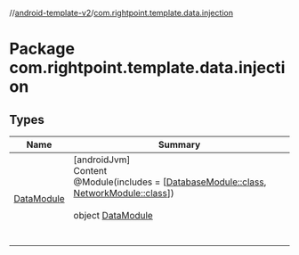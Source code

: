 //[android-template-v2](../index.md)/[com.rightpoint.template.data.injection](index.md)



# Package com.rightpoint.template.data.injection


## Types

|  Name|  Summary|
|---|---|
| <a name="com.rightpoint.template.data.injection/DataModule///PointingToDeclaration/"></a>[DataModule](-data-module/index.md)| <a name="com.rightpoint.template.data.injection/DataModule///PointingToDeclaration/"></a>[androidJvm]  <br>Content  <br>@Module(includes = [[DatabaseModule::class](../com.rightpoint.template.cache.room/-database-module/index.md), [NetworkModule::class](../com.rightpoint.template.remote/-network-module/index.md)])  <br>  <br>object [DataModule](-data-module/index.md)  <br><br><br>
